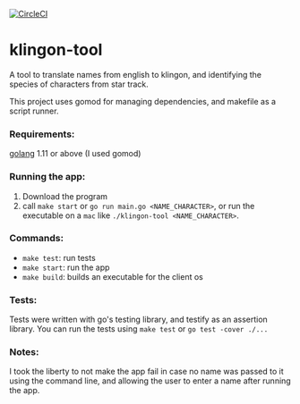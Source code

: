[![CircleCI](https://circleci.com/gh/liron-navon/klingon-tool.svg?style=svg)][circle ci]

# klingon-tool

A tool to translate names from english to klingon, and identifying the species of characters from star track.

This project uses gomod for managing dependencies, and makefile as a script runner.

### Requirements:
[golang][go] 1.11 or above (I used gomod)

### Running the app:
1. Download the program
2. call `make start` or `go run main.go <NAME_CHARACTER>`, or run the executable on a `mac` like `./klingon-tool <NAME_CHARACTER>`.

### Commands:
* `make test`: run tests
* `make start`: run the app
* `make build`: builds an executable for the client os

### Tests:
Tests were written with go's testing library, and testify as an assertion library.
You can run the tests using `make test` or `go test -cover ./...`

### Notes:
I took the liberty to not make the app fail in case no name was passed to it using the command line, and allowing the user to enter a name after running the app.

[circle ci]: https://circleci.com/gh/liron-navon/klingon-tool
[go]: https://golang.org/